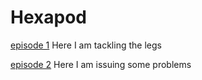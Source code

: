 # Hexapod

[episode 1](https://www.youtube.com/watch?v=Y2SkA0lwIdg)
Here I am tackling the legs


[episode 2](https://www.youtube.com/watch?v=KBEews2-PPQ)
Here I am issuing some problems

